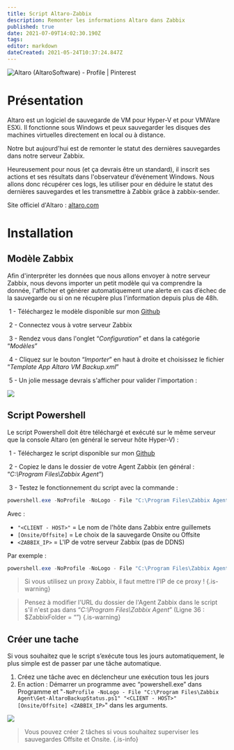 ```yaml
---
title: Script Altaro-Zabbix
description: Remonter les informations Altaro dans Zabbix
published: true
date: 2021-07-09T14:02:30.190Z
tags: 
editor: markdown
dateCreated: 2021-05-24T10:37:24.847Z
---
```


![Altaro (AltaroSoftware) - Profile | Pinterest](https://i.pinimg.com/originals/3e/d3/d9/3ed3d9720cbcdfc72a32fec261627482.png)

# Présentation

Altaro est un logiciel de sauvegarde de VM pour Hyper-V et pour VMWare ESXi. Il fonctionne sous Windows et peux sauvegarder les disques des machines virtuelles directement en local ou à distance.

Notre but aujourd'hui est de remonter le statut des dernières sauvegardes dans notre serveur Zabbix.

Heureusement pour nous (et ça devrais être un standard), il inscrit ses actions et ses résultats dans l'observateur d’événement Windows. Nous allons donc récupérer ces logs, les utiliser pour en déduire le statut des dernières sauvegardes et les transmettre à Zabbix grâce à zabbix-sender.

Site officiel d'Altaro : [altaro.com](https://www.altaro.com)

# Installation

## Modèle Zabbix

Afin d'interpréter les données que nous allons envoyer à notre serveur Zabbix, nous devons importer un petit modèle qui va comprendre la donnée, l'afficher et générer automatiquement une alerte en cas d’échec de la sauvegarde ou si on ne récupère plus l'information depuis plus de 48h.

 1 - Téléchargez le modèle disponible sur mon [Github](https://github.com/PAPAMICA/Templates/tree/master/Zabbix-Altaro)

 2 - Connectez vous à votre serveur Zabbix

 3 - Rendez vous dans l'onglet “*Configuration*” et dans la catégorie “*Modèles*”

 4 - Cliquez sur le bouton “*Importer*” en haut à droite et choisissez le fichier “*Template App Altaro VM Backup.xml*”

 5 - Un jolie message devrais s'afficher pour valider l'importation :

![](/images/image_2021-05-03_120319.png)

## Script Powershell

Le script Powershell doit être téléchargé et exécuté sur le même serveur que la console Altaro (en général le serveur hôte Hyper-V) :

 1 - Téléchargez le script disponible sur mon [Github](https://github.com/PAPAMICA/Templates/tree/master/Zabbix-Altaro)

 2 - Copiez le dans le dossier de votre Agent Zabbix (en général : “*C:\\Program Files\\Zabbix Agent*”)

 3 - Testez le fonctionnement du script avec la commande :

```powershell
powershell.exe -NoProfile -NoLogo - File "C:\Program Files\Zabbix Agent\Get-AltaroBackupStatus.ps1" "<CLIENT - HOST>" [Onsite/Offsite] <ZABBIX_IP>
```

Avec : 

-   `"<CLIENT - HOST>"` = Le nom de l'hôte dans Zabbix entre guillemets
-   `[Onsite/Offsite]` = Le choix de la sauvegarde Onsite ou Offsite
-   `<ZABBIX_IP>` = L'IP de votre serveur Zabbix (pas de DDNS)

Par exemple :

```powershell
powershell.exe -NoProfile -NoLogo - File "C:\Program Files\Zabbix Agent\Get-AltaroBackupStatus.ps1" "CLIENT - HOST1>" Onsite 192.168.5.4
```

> Si vous utilisez un proxy Zabbix, il faut mettre l'IP de ce proxy !
{.is-warning}

> Pensez à modifier l'URL du dossier de l'Agent Zabbix dans le script s'il n'est pas dans “*C:\\Program Files\\Zabbix Agent*” (Ligne 36 : $ZabbixFolder = “<chemin>”)
{.is-warning}

## Créer une tache

Si vous souhaitez que le script s’exécute tous les jours automatiquement, le plus simple est de passer par une tâche automatique.

1.  Créez une tâche avec en déclencheur une exécution tous les jours
2.  En action : Démarrer un programme avec “powershell.exe” dans Programme et "`-NoProfile -NoLogo - File "C:\Program Files\Zabbix Agent\Get-AltaroBackupStatus.ps1" "<CLIENT - HOST>" [Onsite/Offsite] <ZABBIX_IP>`" dans les arguments.

![](/images/image_2021-05-03_121832.png)

> Vous pouvez créer 2 tâches si vous souhaitez superviser les sauvegardes Offsite et Onsite.
{.is-info}
